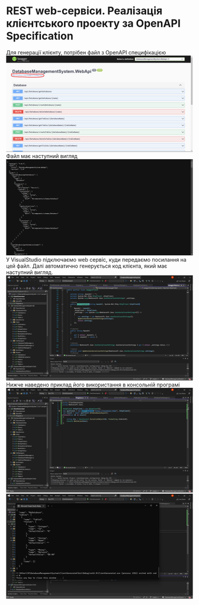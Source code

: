 # REST web-сервіси. Реалізація клієнтського проекту за OpenAPI Specification
Для генерації клієнту, потрібен файл з OpenAPI специфікацією
![Alt text](../img/SwagerJson.png?raw=true)
Файл має наступний вигляд
<br>
![Alt text](../img/SwagerFile.png?raw=true)
<br>
У VisualStudio підключаємо web сервіс, куди передаємо посилання на цей файл. Далі автоматично генерується код клієнта, який має наступний вигляд.
![Alt text](../img/GeneratedClient.png?raw=true)
Нижче наведено приклад його використання в консольній програмі
![Alt text](../img/GeneratedClientMain.png?raw=true)
<br>
![Alt text](../img/GeneratedClientExec.png?raw=true)

